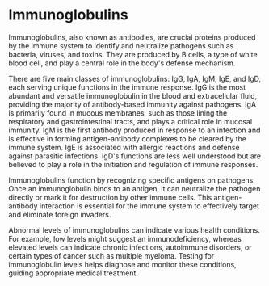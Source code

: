 <!--
source: gpt-40: immunoglobulins (as paragraphs) (less than 220 words)
tags: imnmune-system
-->

# Immunoglobulins

Immunoglobulins, also known as antibodies, are crucial proteins produced by the immune system to identify and neutralize pathogens such as bacteria, viruses, and toxins. They are produced by B cells, a type of white blood cell, and play a central role in the body's defense mechanism.

There are five main classes of immunoglobulins: IgG, IgA, IgM, IgE, and IgD, each serving unique functions in the immune response. IgG is the most abundant and versatile immunoglobulin in the blood and extracellular fluid, providing the majority of antibody-based immunity against pathogens. IgA is primarily found in mucous membranes, such as those lining the respiratory and gastrointestinal tracts, and plays a critical role in mucosal immunity. IgM is the first antibody produced in response to an infection and is effective in forming antigen-antibody complexes to be cleared by the immune system. IgE is associated with allergic reactions and defense against parasitic infections. IgD's functions are less well understood but are believed to play a role in the initiation and regulation of immune responses.

Immunoglobulins function by recognizing specific antigens on pathogens. Once an immunoglobulin binds to an antigen, it can neutralize the pathogen directly or mark it for destruction by other immune cells. This antigen-antibody interaction is essential for the immune system to effectively target and eliminate foreign invaders.

Abnormal levels of immunoglobulins can indicate various health conditions. For example, low levels might suggest an immunodeficiency, whereas elevated levels can indicate chronic infections, autoimmune disorders, or certain types of cancer such as multiple myeloma. Testing for immunoglobulin levels helps diagnose and monitor these conditions, guiding appropriate medical treatment.